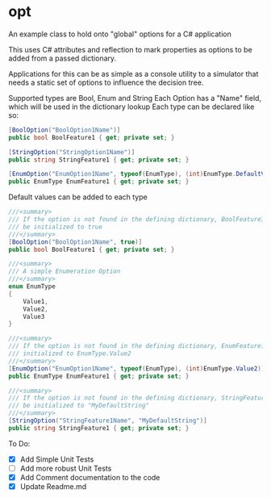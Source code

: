 # opt
An example class to hold onto "global" options for a C# application

This uses C# attributes and reflection to mark properties as options to be
added from a passed dictionary.

Applications for this can be as simple as a console utility to a simulator that
needs a static set of options to influence the decision tree.

Supported types are Bool, Enum and String
Each Option has a "Name" field, which will be used in the dictionary lookup
Each type can be declared like so:
```csharp
[BoolOption("BoolOption1Name")]
public bool BoolFeature1 { get; private set; }

[StringOption("StringOption1Name")]
public string StringFeature1 { get; private set; }

[EnumOption("EnumOption1Name", typeof(EnumType), (int)EnumType.DefaultValue)]
public EnumType EnumFeature1 { get; private set; }

```
Default values can be added to each type
```csharp
///<summary>
/// If the option is not found in the defining dictionary, BoolFeature1 will
/// be initialized to true
///</summary>
[BoolOption("BoolOption1Name", true)]
public bool BoolFeature1 { get; private set; }

///<summary>
/// A simple Enumeration Option
///</summary>
enum EnumType
{
    Value1,
    Value2,
    Value3
}

///<summary>
/// If the option is not found in the defining dictionary, EnumFeature1 will be
/// initialized to EnumType.Value2
///</summary>
[EnumOption("EnumOption1Name", typeof(EnumType), (int)EnumType.Value2)]
public EnumType EnumFeature1 { get; private set; }

///<summary>
/// If the option is not found in the defining dictionary, StringFeature1 will
/// be initialized to "MyDefaultString"
///</summary>
[StringOption("StringFeature1Name", "MyDefaultString")]
public string StringFeature1 { get; private set; }

```


To Do:
- [x] Add Simple Unit Tests
- [ ] Add more robust Unit Tests
- [x] Add Comment documentation to the code
- [x] Update Readme.md
